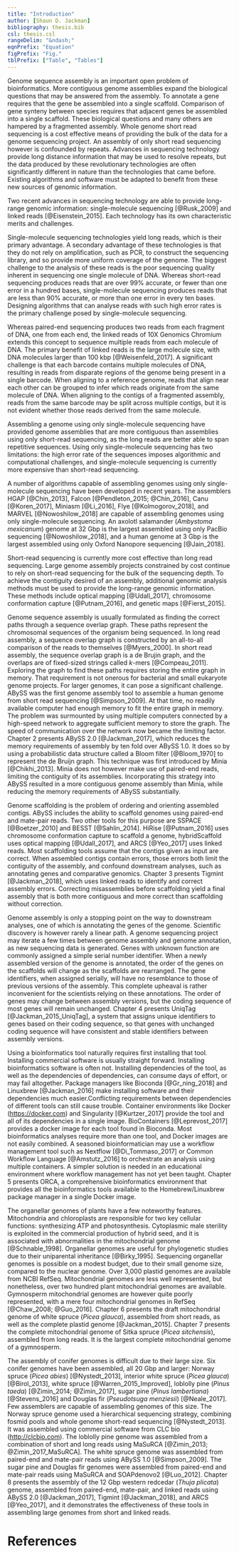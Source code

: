 ```yaml
---
title: "Introduction"
author: [Shaun D. Jackman]
bibliography: thesis.bib
csl: thesis.csl
rangeDelim: "&ndash;"
eqnPrefix: "Equation"
figPrefix: "Fig."
tblPrefix: ["Table", "Tables"]
---
```


Genome sequence assembly is an important open problem of bioinformatics. More contiguous genome assemblies expand the biological questions that may be answered from the assembly. To annotate a gene requires that the gene be assembled into a single scaffold. Comparison of gene synteny between species requires that adjacent genes be assembled into a single scaffold. These biological questions and many others are hampered by a fragmented assembly. Whole genome short read sequencing is a cost effective means of providing the bulk of the data for a genome sequencing project. An assembly of only short read sequencing however is confounded by repeats. Advances in sequencing technology provide long distance information that may be used to resolve repeats, but the data produced by these revolutionary technologies are often significantly different in nature than the technologies that came before. Existing algorithms and software must be adapted to benefit from these new sources of genomic information.

Two recent advances in sequencing technology are able to provide long-range genomic information: single-molecule sequencing [@Rusk_2009] and linked reads [@Eisenstein_2015]. Each technology has its own characteristic merits and challenges.

Single-molecule sequencing technologies yield long reads, which is their primary advantage. A secondary advantage of these technologies is that they do not rely on amplification, such as PCR, to construct the sequencing library, and so provide more uniform coverage of the genome. The biggest challenge to the analysis of these reads is the poor sequencing quality inherent in sequencing one single molecule of DNA. Whereas short-read sequencing produces reads that are over 99% accurate, or fewer than one error in a hundred bases, single-molecule sequencing produces reads that are less than 90% accurate, or more than one error in every ten bases. Designing algorithms that can analyse reads with such high error rates is the primary challenge posed by single-molecule sequencing.

Whereas paired-end sequencing produces two reads from each fragment of DNA, one from each end, the linked reads of 10X Genomics Chromium extends this concept to sequence multiple reads from each molecule of DNA. The primary benefit of linked reads is the large molecule size, with DNA molecules larger than 100 kbp [@Weisenfeld_2017]. A significant challenge is that each barcode contains multiple molecules of DNA, resulting in reads from disparate regions of the genome being present in a single barcode. When aligning to a reference genome, reads that align near each other can be grouped to infer which reads originate from the same molecule of DNA. When aligning to the contigs of a fragmented assembly, reads from the same barcode may be split across multiple contigs, but it is not evident whether those reads derived from the same molecule.

Assembling a genome using only single-molecule sequencing have provided genome assemblies that are more contiguous than assemblies using only short-read sequencing, as the long reads are better able to span repetitive sequences. Using only single-molecule sequencing has two limitations: the high error rate of the sequences imposes algorithmic and computational challenges, and single-molecule sequencing is currently more expensive than short-read sequencing.

A number of algorithms capable of assembling genomes using only single-molecule sequencing have been developed in recent years. The assemblers HGAP [@Chin_2013], Falcon [@Pendleton_2015; @Chin_2016], Canu [@Koren_2017], Miniasm [@Li_2016], Flye [@Kolmogorov_2018], and MARVEL [@Nowoshilow_2018] are capable of assembling genomes using only single-molecule sequencing. An axolotl salamander (*Ambystoma mexicanum*) genome at 32 Gbp is the largest assembled using only PacBio sequencing [@Nowoshilow_2018], and a human genome at 3 Gbp is the largest assembled using only Oxford Nanopore sequencing [@Jain_2018].

Short-read sequencing is currently more cost effective than long read sequencing. Large genome assembly projects constrained by cost continue to rely on short-read sequencing for the bulk of the sequencing depth. To achieve the contiguity desired of an assembly, additional genomic analysis methods must be used to provide the long-range genomic information. These methods include optical mapping [@Udall_2017], chromosome conformation capture [@Putnam_2016], and genetic maps [@Fierst_2015].

Genome sequence assembly is usually formulated as finding the correct paths through a sequence overlap graph. These paths represent the chromosomal sequences of the organism being sequenced. In long read assembly, a sequence overlap graph is constructed by an all-to-all comparison of the reads to themselves [@Myers_2000]. In short read assembly, the sequence overlap graph is a de Brujin graph, and the overlaps are of fixed-sized strings called *k*-mers [@Compeau_2011]. Exploring the graph to find these paths requires storing the entire graph in memory. That requirement is not onerous for bacterial and small eukaryote genome projects. For larger genomes, it can pose a significant challenge. ABySS was the first genome assembly tool to assemble a human genome from short read sequencing [@Simpson_2009]. At that time, no readily available computer had enough memory to fit the entire graph in memory. The problem was surmounted by using multiple computers connected by a high-speed network to aggregate sufficient memory to store the graph. The speed of communication over the network now became the limiting factor. Chapter 2 presents ABySS 2.0 [@Jackman_2017], which reduces the memory requirements of assembly by ten fold over ABySS 1.0. It does so by using a probabilistic data structure called a Bloom filter [@Bloom_1970] to represent the de Bruijn graph. This technique was first introduced by Minia [@Chikhi_2013]. Minia does not however make use of paired-end reads, limiting the contiguity of its assemblies. Incorporating this strategy into ABySS resulted in a more contiguous genome assembly than Minia, while reducing the memory requirements of ABySS substantially.

Genome scaffolding is the problem of ordering and orienting assembled contigs. ABySS includes the ability to scaffold genomes using paired-end and mate-pair reads. Two other tools for this purpose are SSPACE [@Boetzer_2010] and BESST [@Sahlin_2014]. HiRise [@Putnam_2016] uses chromosome conformation capture to scaffold a genome, hybridScaffold uses optical mapping [@Udall_2017], and ARCS [@Yeo_2017] uses linked reads. Most scaffolding tools assume that the contigs given as input are correct. When assembled contigs contain errors, those errors both limit the contiguity of the assembly, and confound downstream analyses, such as annotating genes and comparative genomics. Chapter 3 presents Tigmint [@Jackman_2018], which uses linked reads to identify and correct assembly errors. Correcting misassemblies before scaffolding yield a final assembly that is both more contiguous and more correct than scaffolding without correction.

Genome assembly is only a stopping point on the way to downstream analyses, one of which is annotating the genes of the genome. Scientific discovery is however rarely a linear path. A genome sequencing project may iterate a few times between genome assembly and genome annotation, as new sequencing data is generated. Genes with unknown function are commonly assigned a simple serial number identifier. When a newly assembled version of the genome is annotated, the order of the genes on the scaffolds will change as the scaffolds are rearranged. The gene identifiers, when assigned serially, will have no resemblance to those of previous versions of the assembly. This complete upheaval is rather inconvenient for the scientists relying on these annotations. The order of genes may change between assembly versions, but the coding sequence of most genes will remain unchanged. Chapter 4 presents UniqTag [@Jackman_2015_UniqTag], a system that assigns unique identifiers to genes based on their coding sequence, so that genes with unchanged coding sequence will have consistent and stable identifiers between assembly versions.

Using a bioinformatics tool naturally requires first installing that tool. Installing commercial software is usually straight forward. Installing bioinformatics software is often not. Installing dependencies of the tool, as well as the dependencies of dependencies, can consume days of effort, or may fail altogether. Package managers like Bioconda [@Gr_ning_2018] and Linuxbrew [@Jackman_2016] make installing software and their dependencies much easier.Conflicting requirements between dependencies of different tools can still cause trouble. Container environments like Docker (<https://docker.com>) and Singularity [@Kurtzer_2017] provide the tool and all of its dependencies in a single image. BioContainers [@Leprevost_2017] provides a docker image for each tool found in Bioconda. Most bioinformatics analyses require more than one tool, and Docker images are not easily combined. A seasoned bioinformatician may use a workflow management tool such as Nextflow [@Di_Tommaso_2017] or Common Workflow Language [@Amstutz_2016] to orchestrate an analysis using multiple containers. A simpler solution is needed in an educational environment where workflow management has not yet been taught. Chapter 5 presents ORCA, a comprehensive bioinformatics environment that provides all the bioinformatics tools available to the Homebrew/Linuxbrew package manager in a single Docker image.

The organellar genomes of plants have a few noteworthy features. Mitochondria and chloroplasts are responsible for two key cellular functions: synthesizing ATP and photosynthesis. Cytoplasmic male sterility is exploited in the commercial production of hybrid seed, and it is associated with abnormalities in the mitochondrial genome [@Schnable_1998]. Organellar genomes are useful for phylogenetic studies due to their uniparental inheritance [@Birky_1995]. Sequencing organellar genomes is possible on a modest budget, due to their small genome size, compared to the nuclear genome.
Over 3,000 plastid genomes are available from NCBI RefSeq. Mitochondrial genomes are less well represented, but nonetheless, over two hundred plant mitochondrial genomes are available. Gymnosperm mitochondrial genomes are however quite poorly represented, with a mere four mitochondrial genomes in RefSeq [@Chaw_2008; @Guo_2016]. Chapter 6 presents the draft mitochondrial genome of white spruce (*Picea glauca*), assembled from short reads, as well as the complete plastid genome [@Jackman_2015]. Chapter 7 presents the complete mitochondrial genome of Sitka spruce (*Picea sitchensis*), assembled from long reads. It is the largest complete mitochondrial genome of a gymnosperm.

The assembly of conifer genomes is difficult due to their large size. Six conifer genomes have been assembled, all 20 Gbp and larger: Norway spruce (*Picea abies*) [@Nystedt_2013], interior white spruce (*Picea glauca*) [@Birol_2013], white spruce [@Warren_2015_Improved], loblolly pine (*Pinus taeda*) [@Zimin_2014; @Zimin_2017], sugar pine (*Pinus lambertiana*) [@Stevens_2016] and Douglas fir (*Pseudotsuga menziesii*) [@Neale_2017]. Few assemblers are capable of assembling genomes of this size. The Norway spruce genome used a hierarchical sequencing strategy, combining fosmid pools and whole genome short-read sequencing [@Nystedt_2013]. It was assembled using commercial software from CLC bio (<http://clcbio.com>). The loblolly pine genome was assembled from a combination of short and long reads using MaSuRCA [@Zimin_2013; @Zimin_2017_MaSuRCA]. The white spruce genome was assembled from paired-end and mate-pair reads using ABySS 1.0 [@Simpson_2009]. The sugar pine and Douglas fir genomes were assembled from paired-end and mate-pair reads using MaSuRCA and SOAPdenovo2 [@Luo_2012]. Chapter 8 presents the assembly of the 12 Gbp western redcedar (*Thuja plicata*) genome, assembled from paired-end, mate-pair, and linked reads using ABySS 2.0 [@Jackman_2017], Tigmint [@Jackman_2018], and ARCS [@Yeo_2017], and it demonstrates the effectiveness of these tools in assembling large genomes from short and linked reads.

# References
